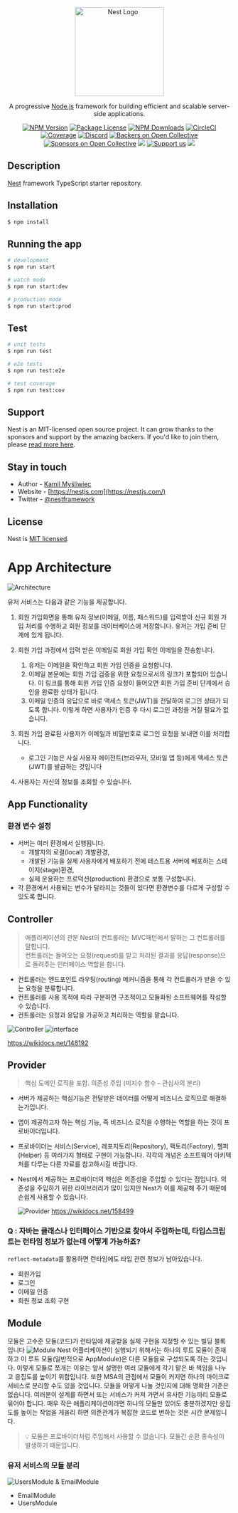 <p align="center">
  <a href="http://nestjs.com/" target="blank"><img src="https://nestjs.com/img/logo-small.svg" width="200" alt="Nest Logo" /></a>
</p>

[circleci-image]: https://img.shields.io/circleci/build/github/nestjs/nest/master?token=abc123def456
[circleci-url]: https://circleci.com/gh/nestjs/nest

  <p align="center">A progressive <a href="http://nodejs.org" target="_blank">Node.js</a> framework for building efficient and scalable server-side applications.</p>
    <p align="center">
<a href="https://www.npmjs.com/~nestjscore" target="_blank"><img src="https://img.shields.io/npm/v/@nestjs/core.svg" alt="NPM Version" /></a>
<a href="https://www.npmjs.com/~nestjscore" target="_blank"><img src="https://img.shields.io/npm/l/@nestjs/core.svg" alt="Package License" /></a>
<a href="https://www.npmjs.com/~nestjscore" target="_blank"><img src="https://img.shields.io/npm/dm/@nestjs/common.svg" alt="NPM Downloads" /></a>
<a href="https://circleci.com/gh/nestjs/nest" target="_blank"><img src="https://img.shields.io/circleci/build/github/nestjs/nest/master" alt="CircleCI" /></a>
<a href="https://coveralls.io/github/nestjs/nest?branch=master" target="_blank"><img src="https://coveralls.io/repos/github/nestjs/nest/badge.svg?branch=master#9" alt="Coverage" /></a>
<a href="https://discord.gg/G7Qnnhy" target="_blank"><img src="https://img.shields.io/badge/discord-online-brightgreen.svg" alt="Discord"/></a>
<a href="https://opencollective.com/nest#backer" target="_blank"><img src="https://opencollective.com/nest/backers/badge.svg" alt="Backers on Open Collective" /></a>
<a href="https://opencollective.com/nest#sponsor" target="_blank"><img src="https://opencollective.com/nest/sponsors/badge.svg" alt="Sponsors on Open Collective" /></a>
  <a href="https://paypal.me/kamilmysliwiec" target="_blank"><img src="https://img.shields.io/badge/Donate-PayPal-ff3f59.svg"/></a>
    <a href="https://opencollective.com/nest#sponsor"  target="_blank"><img src="https://img.shields.io/badge/Support%20us-Open%20Collective-41B883.svg" alt="Support us"></a>
  <a href="https://twitter.com/nestframework" target="_blank"><img src="https://img.shields.io/twitter/follow/nestframework.svg?style=social&label=Follow"></a>
</p>
  <!--[![Backers on Open Collective](https://opencollective.com/nest/backers/badge.svg)](https://opencollective.com/nest#backer)
  [![Sponsors on Open Collective](https://opencollective.com/nest/sponsors/badge.svg)](https://opencollective.com/nest#sponsor)-->

## Description

[Nest](https://github.com/nestjs/nest) framework TypeScript starter repository.

## Installation

```bash
$ npm install
```

## Running the app

```bash
# development
$ npm run start

# watch mode
$ npm run start:dev

# production mode
$ npm run start:prod
```

## Test

```bash
# unit tests
$ npm run test

# e2e tests
$ npm run test:e2e

# test coverage
$ npm run test:cov
```

## Support

Nest is an MIT-licensed open source project. It can grow thanks to the sponsors and support by the amazing backers. If you'd like to join them, please [read more here](https://docs.nestjs.com/support).

## Stay in touch

- Author - [Kamil Myśliwiec](https://kamilmysliwiec.com)
- Website - [https://nestjs.com](https://nestjs.com/)
- Twitter - [@nestframework](https://twitter.com/nestframework)

## License

Nest is [MIT licensed](LICENSE).

# App Architecture

![Architecture](public/paste/2022-10-22-16-45-38.png)

유저 서비스는 다음과 같은 기능을 제공합니다.

1. 회원 가입화면을 통해 유저 정보(이메일, 이름, 패스워드)를 입력받아 신규 회원 가입 처리를 수행하고 회원 정보를 데이터베이스에 저장합니다.
   유저는 가입 준비 단계에 있게 됩니다.
2. 회원 가입 과정에서 입력 받은 이메일로 회원 가입 확인 이메일을 전송합니다.

   1. 유저는 이메일을 확인하고 회원 가입 인증을 요청합니다.
   2. 이메일 본문에는 회원 가입 검증을 위한 요청으로서의 링크가 포함되어 있습니다. 이 링크를 통해 회원 가입 인증 요청이 들어오면 회원 가입 준비 단계에서 승인을 완료한 상태가 됩니다.
   3. 이메일 인증의 응답으로 바로 액세스 토큰(JWT)을 전달하여 로그인 상태가 되도록 합니다. 이렇게 하면 사용자가 인증 후 다시 로그인 과정을 거칠 필요가 없습니다.

3. 회원 가입 완료된 사용자가 이메일과 비밀번호로 로그인 요청을 보내면 이를 처리합니다.

   - 로그인 기능은 사실 사용자 에이전트(브라우저, 모바일 앱 등)에게 액세스 토큰(JWT)를 발급하는 것입니다

4. 사용자는 자신의 정보를 조회할 수 있습니다.

## App Functionality

### 환경 변수 설정

- 서버는 여러 환경에서 실행됩니다.
  - 개발자의 로컬(local) 개발환경,
  - 개발된 기능을 실제 사용자에게 배포하기 전에 테스트용 서버에 배포하는 스테이지(stage)환경,
  - 실제 운용하는 프로덕션(production) 환경으로 보통 구성합니다.
- 각 환경에서 사용되는 변수가 달라지는 것들이 있다면 환경변수를 다르게 구성할 수 있도록 합니다.

## Controller

> 애플리케이션의 관문
> Nest의 컨트롤러는 MVC패턴에서 말하는 그 컨트롤러를 말합니다.  
> 컨트롤러는 들어오는 요청(request)를 받고 처리된 결과를 응답(response)으로 돌려주는 인터페이스 역할을 합니다.

- 컨트롤러는 엔드포인트 라우팅(routing) 메커니즘을 통해 각 컨트롤러가 받을 수 있는 요청을 분류합니다.
- 컨트롤러를 사용 목적에 따라 구분하면 구조적이고 모듈화된 소프트웨어를 작성할 수 있습니다.
- 컨트롤러는 요청과 응답을 가공하고 처리하는 역할을 맡습니다.

![Controller](public/paste/2022-10-22-16-31-19.png)
![interface](public/paste/2022-10-22-16-30-45.png)

https://wikidocs.net/148192

## Provider

> 핵심 도메인 로직을 포함. 의존성 주입 (미지수 함수 - 관심사의 분리)

- 서버가 제공하는 핵심기능은 전달받은 데이터를 어떻게 비즈니스 로직으로 해결하는가입니다.
- 앱이 제공하고자 하는 핵심 기능, 즉 비즈니스 로직을 수행하는 역할을 하는 것이 프로바이더입니다.
- 프로바이더는 서비스(Service), 레포지토리(Repository), 팩토리(Factory), 헬퍼(Helper) 등 여러가지 형태로 구현이 가능합니다. 각각의 개념은 소프트웨어 아키텍처를 다루는 다른 자료를 참고하시길 바랍니다.
- Nest에서 제공하는 프로바이더의 핵심은 의존성을 주입할 수 있다는 점입니다. 의존성을 주입하기 위한 라이브러리가 많이 있지만 Nest가 이를 제공해 주기 때문에 손쉽게 사용할 수 있습니다.

  ![Provider](public/paste/2022-10-22-16-40-50.png)
  https://wikidocs.net/158499

### Q : 자바는 클래스나 인터페이스 기반으로 찾아서 주입하는데, 타입스크립트는 런타임 정보가 없는데 어떻게 가능하죠?

`reflect-metadata`를 활용하면 런타임에도 타입 관련 정보가 남아있습니다.

- 회원가입
- 로그인
- 이메일 인증
- 회원 정보 조회 구현

## Module

모듈은 고수준 모듈(코드)가 런타임에 제공받을 실제 구현을 지정할 수 있는 빌딩 블록입니다
![Module](public/paste/2022-10-22-22-34-58.png)
Nest 어플리케이션이 실행되기 위해서는 하나의 루트 모듈이 존재하고 이 루트 모듈(일반적으로 AppModule)은 다른 모듈들로 구성되도록 하는 것입니다.
이렇게 모듈로 쪼개는 이유는 앞서 설명한 여러 모듈에게 각기 맡은 바 책임을 나누고 응집도를 높이기 위함입니다.
또한 MSA의 관점에서 모듈이 커지면 하나의 마이크로 서비스로 분리할 수도 있을 것입니다.
모듈을 어떻게 나눌 것인지에 대해 명확한 기준은 없습니다.
여러분이 설계를 하면서 또는 서비스가 커져 가면서 유사한 기능끼리 모듈로 묶어야 합니다.
매우 작은 애플리케이션이라면 하나의 모듈만 있어도 충분하겠지만
응집도를 높이는 작업을 게을리 하면 의존관계가 복잡한 코드로 변하는 것은 시간 문제입니다.

> 💡 모듈은 프로바이더처럼 주입해서 사용할 수 없습니다. 모듈간 순환 종속성이 발생하기 때문입니다.

### 유저 서비스의 모듈 분리

![UsersModule & EmailModule](public/paste/2022-10-22-22-39-52.png)

- EmailModule
- UsersModule
